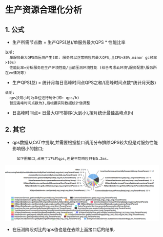 # 生产资源合理化分析

## 1. 公式

* 生产所需节点数 = 生产QPS\(总\)/单服务最大QPS \* 性能比率 

```
说明: 
  单服务最大QPS由压测产生(即: 服务可以正常响应的最大QPS,且CPU<80%,minor gc频率>10s)
  性能比率=分析服务在生产环境性能/当前压测环境性能 (综合考虑云环境\服务配置\服务所在vm情况等)
```

* 生产QPS\(总\) = 统计月每日高峰时间点QPS之和/\(高峰时间点数\*统计月天数\)

```
说明:
  qps按每小时为单位进行统计(即: qps/h)
  暂定高峰时间点数为3,后根据实际数据统计做调整
```

* 日高峰时间点= 日最大QPS排序\(大到小\),按月统计最佳高峰点\(h\)

## 2. 其它

* qps数据从CAT中提取,并需要根据接口调用分布排除QPS较大但是对服务性能影响很小的接口;

  ```
    如下图接口,占用了17%的qps,但是平均响应只有5.2ms.
  ```

![](/assets/cat-01.png)

* 在压测阶段对比的qps值也是在去除上面接口后的结果.

## 



